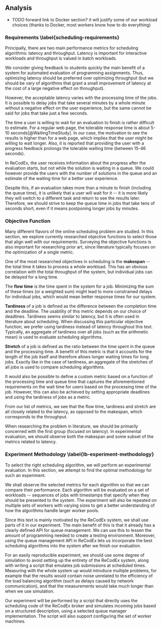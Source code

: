 ## Analysis

- TODO forward link to Docker section? it will justify some of our workload 
  choices (thanks to Docker, most workers know how to do everything)

### Requirements \label{scheduling-requirements}

Principally, there are two main performance metrics for scheduling algorithms: 
latency and throughput. Latency is important for interactive workloads and 
throughput is valued in batch workloads.

We consider giving feedback to students quickly the main benefit of a system for 
automated evaluation of programming assignments. Thus, optimizing latency should 
be preferred over optimizing throughput (but we should be vary of algorithms 
that grant a small improvement of latency at the cost of a large negative effect 
on throughput).

However, the acceptable latency varies with the processing time of the jobs. It 
is possible to delay jobs that take several minutes by a whole minute without a 
negative effect on the user experience, but the same cannot be said for jobs 
that take just a few seconds.

The time a user is willing to wait for an evaluation to finish is rather 
difficult to estimate. For a regular web page, the tolerable response time is 
about 5-10 seconds[@WaitingTimeStudy]. In our case, the motivation to see the 
results is higher than for a web page, which implies that the user might be 
willing to wait longer. Also, it is reported that providing the user with a 
progress feedback prolongs the tolerable waiting time (between 15-46 seconds).

In ReCodEx, the user receives information about the progress after the 
evaluation starts, but not while the solution is waiting in a queue. We could 
however provide the users with the number of solutions in the queue and an 
estimate of the waiting time for a better user experience.

Despite this, if an evaluation takes more than a minute to finish (including the 
queue time), it is unlikely that a user will wait for it -- it is more likely 
they will switch to a different task and return to see the results later. 
Therefore, we should strive to keep the queue time in jobs that take tens of 
seconds short, even if it means postponing longer jobs by minutes.

### Objective Function

Many different flavors of the online scheduling problem are studied. In this 
section, we explore currently researched objective functions to select those
that align well with our requirements. Surveying the objective functions is also 
important for researching prior art, since literature typically focuses on the 
optimization of a single metric.

One of the most researched objectives in scheduling is the **makespan** -- the 
total time it takes to process a whole workload. This has an obvious correlation 
with the total throughput of the system, but individual jobs can be delayed for 
a long time.

The **flow time** is the time spent in the system for a job. Minimizing the sum 
of these times (or a weighted sum) might lead to more constrained delays for 
individual jobs, which would mean better response times for our system.

**Tardiness** of a job is defined as the difference between the completion time 
and the deadline. The usability of this metric depends on our choice of 
deadlines. Tardiness seems similar to latency, but it is often used in 
literature about scheduling. When discussing this particular objective function, 
we prefer using tardiness instead of latency throughout this text. Typically, an 
aggregate of tardiness over all jobs (such as the arithmetic mean) is used to 
evaluate scheduling algorithms.

**Stretch** of a job is defined as the ratio between the time spent in the queue 
and the processing time. A benefit of this metric is that it accounts for the 
length of the job itself and therefore allows longer waiting times for long 
jobs. Exactly like in the case of tardiness, an aggregate of the stretches of 
all jobs is used to compare scheduling algorithms.

It would also be possible to define a custom metric based on a function of the 
processing time and queue time that captures the aforementioned requirements on 
the wait time for users based on the processing time of the job. However, this 
can also be achieved by setting appropriate deadlines and using the tardiness of 
jobs as a metric.

From our list of metrics, we see that the flow time, tardiness and stretch are 
all closely related to the latency, as opposed to the makespan, which 
corresponds to the throughput.

When researching the problem in literature, we should be primarily concerned 
with the first group (focused on latency). In experimental evaluation, we should 
observe both the makespan and some subset of the metrics related to latency.

### Experiment Methodology \label{lb-experiment-methodology}

To select the right scheduling algorithm, we will perform an experimental 
evaluation. In this section, we attempt to find the optimal methodology for such 
an experiment.

We shall observe the selected metrics for each algorithm so that we can compare 
their performance. Each algorithm will be evaluated on a set of workloads -- 
sequences of jobs with timestamps that specify when they should be presented to 
the system. The experiment will also be repeated on multiple sets of workers 
with varying sizes to get a better understanding of how the algorithms handle 
larger worker pools.

Since this text is mainly motivated by the ReCodEx system, we shall use parts of 
it in our experiment. The main benefit of this is that it already has a clearly 
defined API for queue management. We can use this to lessen the amount of 
programming needed to create a testing environment. Moreover, using the queue 
management API in ReCodEx lets us incorporate the best scheduling algorithms 
into the system after we finish our evaluation.

For an easily reproducible experiment, we should use some degree of simulation 
to avoid setting up the entirety of the ReCodEx system, along with writing a 
script that emulates job submissions at scheduled times. Measuring with the 
whole system up would introduce multiple problems, for example that the results 
would contain noise unrelated to the efficiency of the load balancing algorithm
(such as delays caused by network communication), and that the measurements 
would take much longer than when we use simulation.

Our experiment will be performed by a script that directly uses the scheduling 
code of the ReCodEx broker and simulates incoming jobs based on a structured 
description, using a selected queue manager implementation. The script will also 
support configuring the set of worker machines.
